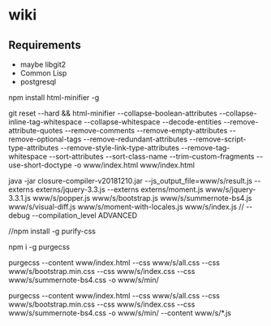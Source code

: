 # wiki

## Requirements

* maybe libgit2
* Common Lisp
* postgresql

npm install html-minifier -g

git reset --hard && html-minifier --collapse-boolean-attributes --collapse-inline-tag-whitespace 
--collapse-whitespace --decode-entities --remove-attribute-quotes --remove-comments 
--remove-empty-attributes --remove-optional-tags --remove-redundant-attributes 
--remove-script-type-attributes --remove-style-link-type-attributes --remove-tag-whitespace 
--sort-attributes --sort-class-name --trim-custom-fragments --use-short-doctype  -o www/index.html 
www/index.html

java -jar closure-compiler-v20181210.jar --js_output_file=www/s/result.js --externs externs/jquery-3.3.js --externs externs/moment.js www/s/jquery-3.3.1.js www/s/popper.js www/s/bootstrap.js www/s/summernote-bs4.js www/s/visual-diff.js www/s/moment-with-locales.js www/s/index.js 
// --debug --compilation_level ADVANCED


//npm install -g purify-css

npm i -g purgecss

 purgecss --content www/index.html --css www/s/all.css --css www/s/bootstrap.min.css --css 
www/s/index.css --css www/s/summernote-bs4.css -o www/s/min/


purgecss --content www/index.html --css www/s/all.css --css www/s/bootstrap.min.css --css 
www/s/index.css --css www/s/summernote-bs4.css -o www/s/min/ --content www/s/*.js

